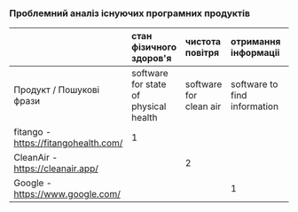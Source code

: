 ### Проблемний аналіз існуючих програмних продуктів

|   |стан фізичного здоров'я|чистота повітря |отримання інформаціі|Тип ліцензії|Примітка|
|:- |:-                   |:-                    |:-                |:-          |:-      |
|Продукт / Пошукові фрази|software for state of physical health|software for clean air|software to find information|||
|fitango - https://fitangohealth.com/|1|||Shareware||
|CleanAir - https://cleanair.app/||2||Proprietary||
|Google - https://www.google.com/|||1|Proprietary||

